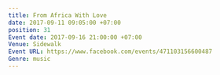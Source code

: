 ```yaml
---
title: From Africa With Love
date: 2017-09-11 09:05:00 +07:00
position: 31
Event date: 2017-09-16 21:00:00 +07:00
Venue: Sidewalk
Event URL: https://www.facebook.com/events/471103156600487
Genre: music
---
```



